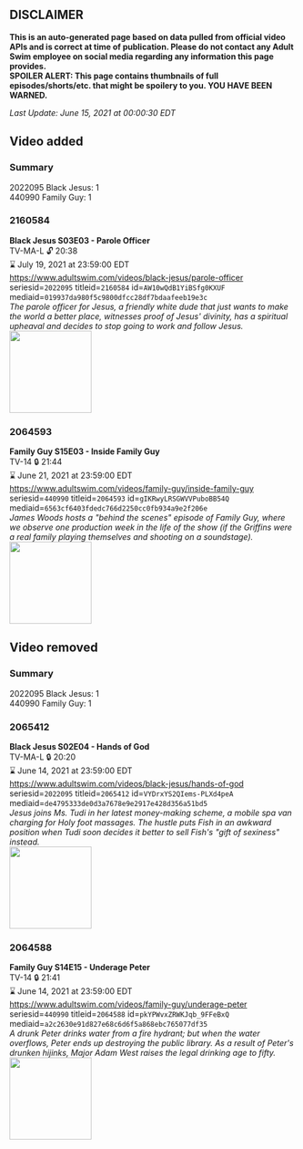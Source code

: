 ## DISCLAIMER
**This is an auto-generated page based on data pulled from official video APIs and is correct at time of publication. Please do not contact any Adult Swim employee on social media regarding any information this page provides.**  
**SPOILER ALERT: This page contains thumbnails of full episodes/shorts/etc. that might be spoilery to you. YOU HAVE BEEN WARNED.**  

_Last Update: June 15, 2021 at 00:00:30 EDT_
## Video added
### Summary
2022095 Black Jesus: 1  
440990 Family Guy: 1  
### 2160584
**Black Jesus S03E03 - Parole Officer**  
TV-MA-L 🔓 20:38  
⌛ July 19, 2021 at 23:59:00 EDT  
https://www.adultswim.com/videos/black-jesus/parole-officer  
seriesid=`2022095` titleid=`2160584` id=`AW10wQdB1YiBSfg0KXUF` mediaid=`019937da980f5c9800dfcc28df7bdaafeeb19e3c`  
_The parole officer for Jesus, a friendly white dude that just wants to make the world a better place, witnesses proof of Jesus' divinity, has a spiritual upheaval and decides to stop going to work and follow Jesus._  
<a href="https://media.cdn.adultswim.com/uploads/20200226/thumbnails/2_202261717105-blackjesus_303_air_cid-3H69C.jpg"><img src="https://media.cdn.adultswim.com/uploads/20200226/thumbnails/2_202261717105-blackjesus_303_air_cid-3H69C.jpg" height="144px" /></a>
### 2064593
**Family Guy S15E03 - Inside Family Guy**  
TV-14 🔒 21:44  
⌛ June 21, 2021 at 23:59:00 EDT  
https://www.adultswim.com/videos/family-guy/inside-family-guy  
seriesid=`440990` titleid=`2064593` id=`gIKRwyLRSGWVVPuboBB54Q` mediaid=`6563cf6403fdedc766d2250cc0fb934a9e2f206e`  
_James Woods hosts a "behind the scenes" episode of Family Guy, where we observe one production week in the life of the show (if the Griffins were a real family playing themselves and shooting on a soundstage)._  
<a href="https://i.cdn.turner.com/adultswim/big/video/inside-family-guy/familyguy_1320_air_cid-304HP.jpg"><img src="https://i.cdn.turner.com/adultswim/big/video/inside-family-guy/familyguy_1320_air_cid-304HP.jpg" height="144px" /></a>
## Video removed
### Summary
2022095 Black Jesus: 1  
440990 Family Guy: 1  
### 2065412
**Black Jesus S02E04 - Hands of God**  
TV-MA-L 🔒 20:20  
⌛ June 14, 2021 at 23:59:00 EDT  
https://www.adultswim.com/videos/black-jesus/hands-of-god  
seriesid=`2022095` titleid=`2065412` id=`VYDrxYS2QIems-PLXd4peA` mediaid=`de4795333de0d3a7678e9e2917e428d356a51bd5`  
_Jesus joins Ms. Tudi in her latest money-making scheme, a mobile spa van charging for Holy foot massages. The hustle puts Fish in an awkward position when Tudi soon decides it better to sell Fish's "gift of sexiness" instead._  
<a href="https://media.cdn.adultswim.com/uploads/20200226/thumbnails/2_20226171240-blackjesus_203_dup-20151001.jpg"><img src="https://media.cdn.adultswim.com/uploads/20200226/thumbnails/2_20226171240-blackjesus_203_dup-20151001.jpg" height="144px" /></a>
### 2064588
**Family Guy S14E15 - Underage Peter**  
TV-14 🔒 21:41  
⌛ June 14, 2021 at 23:59:00 EDT  
https://www.adultswim.com/videos/family-guy/underage-peter  
seriesid=`440990` titleid=`2064588` id=`pkYPWvxZRWKJqb_9FFeBxQ` mediaid=`a2c2630e91d827e68c6d6f5a868ebc765077df35`  
_A drunk Peter drinks water from a fire hydrant; but when the water overflows, Peter ends up destroying the public library.  As a result of Peter's drunken hijinks, Major Adam West raises the legal drinking age to fifty._  
<a href="https://i.cdn.turner.com/adultswim/big/video/underage-peter/familyguy_1313_air_cid-2YN9K.jpg"><img src="https://i.cdn.turner.com/adultswim/big/video/underage-peter/familyguy_1313_air_cid-2YN9K.jpg" height="144px" /></a>
